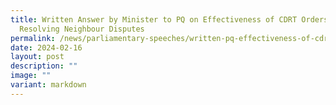 ```yaml
---
title: Written Answer by Minister to PQ on Effectiveness of CDRT Orders in
  Resolving Neighbour Disputes
permalink: /news/parliamentary-speeches/written-pq-effectiveness-of-cdrt-orders-neighbour-disputes/
date: 2024-02-16
layout: post
description: ""
image: ""
variant: markdown
---
```

